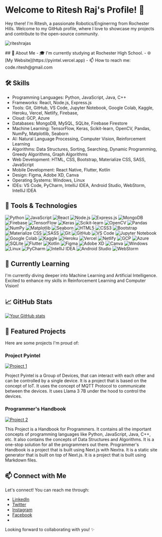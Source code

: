 # Welcome to Ritesh Raj's Profile! 👋

Hey there! I'm Ritesh, a passionate Robotics/Enginerrng from Rochester Hills. Welcome to my GitHub profile, where I love to showcase my projects and contribute to the open-source community.
<p align="left"> <img src="https://komarev.com/ghpvc/?username=riteshrajas" alt="riteshrajas" /> </p>
## 🚀 About Me
- 🎓 I'm currently studying at Rochester High School.
- 🌐 [My Website](https://pyintel.vercel.app)
- 📫 How to reach me: code.ritesh@gmail.com

## 🛠️ Skills

- Programming Languages: Python, JavaScript, Java, C++
- Frameworks: React, Node.js, Express.js
- Tools: Git, GitHub, VS Code, Jupyter Notebook, Google Colab, Kaggle, Heroku, Vercel, Netlify, Firebase, 
- Cloud: GCP, Azure
- Databases: MongoDB, MySQL, SQLite, Firebase Firestore
- Machine Learning: TensorFlow, Keras, Scikit-learn, OpenCV, Pandas, NumPy, Matplotlib, Seaborn
- AI: Natural Language Processing, Computer Vision, Reinforcement Learning
- Algorithms: Data Structures, Sorting, Searching, Dynamic Programming, Greedy Algorithms, Graph Algorithms
- Web Development: HTML, CSS, Bootstrap, Materialize CSS, SASS, JavaScript
- Mobile Development: React Native, Flutter, Kotlin
- Design: Figma, Adobe XD, Canva
- Operating Systems: Windows, Linux
- IDEs: VS Code, PyCharm, IntelliJ IDEA, Android Studio, WebStorm, IntelliJ IDEA

## 🔧 Tools & Technologies

![Python](https://img.shields.io/badge/-Python-3776AB?style=flat-square&logo=python&logoColor=white)
![JavaScript](https://img.shields.io/badge/-JavaScript-F7DF1E?style=flat-square&logo=javascript&logoColor=black)
![React](https://img.shields.io/badge/-React-61DAFB?style=flat-square&logo=react&logoColor=black)
![Node.js](https://img.shields.io/badge/-Node.js-339933?style=flat-square&logo=node.js&logoColor=white)
![Express.js](https://img.shields.io/badge/-Express.js-000000?style=flat-square&logo=express&logoColor=white)
![MongoDB](https://img.shields.io/badge/-MongoDB-47A248?style=flat-square&logo=mongodb&logoColor=white)
![Firebase](https://img.shields.io/badge/-Firebase-FFCA28?style=flat-square&logo=firebase&logoColor=black)
![TensorFlow](https://img.shields.io/badge/-TensorFlow-FF6F00?style=flat-square&logo=tensorflow&logoColor=white)
![Keras](https://img.shields.io/badge/-Keras-D00000?style=flat-square&logo=keras&logoColor=white)
![Scikit-learn](https://img.shields.io/badge/-Scikit--learn-F7931E?style=flat-square&logo=scikit-learn&logoColor=white)
![OpenCV](https://img.shields.io/badge/-OpenCV-5C3EE8?style=flat-square&logo=opencv&logoColor=white)
![Pandas](https://img.shields.io/badge/-Pandas-150458?style=flat-square&logo=pandas&logoColor=white)
![NumPy](https://img.shields.io/badge/-NumPy-013243?style=flat-square&logo=numpy&logoColor=white)
![Matplotlib](https://img.shields.io/badge/-Matplotlib-11557C?style=flat-square&logo=matplotlib&logoColor=white)
![Seaborn](https://img.shields.io/badge/-Seaborn-379C88?style=flat-square&logo=seaborn&logoColor=white)
![HTML5](https://img.shields.io/badge/-HTML5-E34F26?style=flat-square&logo=html5&logoColor=white)
![CSS3](https://img.shields.io/badge/-CSS3-1572B6?style=flat-square&logo=css3&logoColor=white)
![Bootstrap](https://img.shields.io/badge/-Bootstrap-7952B3?style=flat-square&logo=bootstrap&logoColor=white)
![Materialize CSS](https://img.shields.io/badge/-Materialize_CSS-EE6E73?style=flat-square&logo=materialize-css&logoColor=white)
![SASS](https://img.shields.io/badge/-SASS-CC6699?style=flat-square&logo=sass&logoColor=white)
![Git](https://img.shields.io/badge/-Git-F05032?style=flat-square&logo=git&logoColor=white)
![GitHub](https://img.shields.io/badge/-GitHub-181717?style=flat-square&logo=github&logoColor=white)
![VS Code](https://img.shields.io/badge/-VS_Code-007ACC?style=flat-square&logo=visual-studio-code&logoColor=white)
![Jupyter Notebook](https://img.shields.io/badge/-Jupyter_Notebook-F37626?style=flat-square&logo=jupyter&logoColor=white)
![Google Colab](https://img.shields.io/badge/-Google_Colab-F9AB00?style=flat-square&logo=google-colab&logoColor=white)
![Kaggle](https://img.shields.io/badge/-Kaggle-20BEFF?style=flat-square&logo=kaggle&logoColor=white)
![Heroku](https://img.shields.io/badge/-Heroku-430098?style=flat-square&logo=heroku&logoColor=white)
![Vercel](https://img.shields.io/badge/-Vercel-000000?style=flat-square&logo=vercel&logoColor=white)
![Netlify](https://img.shields.io/badge/-Netlify-00C7B7?style=flat-square&logo=netlify&logoColor=white)
![GCP](https://img.shields.io/badge/-GCP-4285F4?style=flat-square&logo=google-cloud&logoColor=white)
![Azure](https://img.shields.io/badge/-Azure-0089D6?style=flat-square&logo=microsoft-azure&logoColor=white)
![SQLite](https://img.shields.io/badge/-SQLite-003B57?style=flat-square&logo=sqlite&logoColor=white)
![Flutter](https://img.shields.io/badge/-Flutter-02569B?style=flat-square&logo=flutter&logoColor=white)
![Kotlin](https://img.shields.io/badge/-Kotlin-0095D5?style=flat-square&logo=kotlin&logoColor=white)
![Figma](https://img.shields.io/badge/-Figma-F24E1E?style=flat-square&logo=figma&logoColor=white)
![Adobe XD](https://img.shields.io/badge/-Adobe_XD-FF61F6?style=flat-square&logo=adobe-xd&logoColor=white)
![Canva](https://img.shields.io/badge/-Canva-00C4CC?style=flat-square&logo=canva&logoColor=white)
![Windows](https://img.shields.io/badge/-Windows-0078D6?style=flat-square&logo=windows&logoColor=white)
![Linux](https://img.shields.io/badge/-Linux-FCC624?style=flat-square&logo=linux&logoColor=black)
![PyCharm](https://img.shields.io/badge/-PyCharm-000000?style=flat-square&logo=pycharm&logoColor=white)
![IntelliJ IDEA](https://img.shields.io/badge/-IntelliJ_IDEA-000000?style=flat-square&logo=intellij-idea&logoColor=white)
![Android Studio](https://img.shields.io/badge/-Android_Studio-3DDC84?style=flat-square&logo=android-studio&logoColor=white)
![WebStorm](https://img.shields.io/badge/-WebStorm-000000?style=flat-square&logo=webstorm&logoColor=white)


## 🌱 Currently Learning

I'm currently diving deeper into Machine Learning and Artificial Intelligence. Excited to enhance my skills in Reinforcement Learning and Computer Vision!

## 📈 GitHub Stats

[![Your GitHub stats](https://github-readme-stats.vercel.app/api?username=riteshrajas&show_icons=true&hide=contribs,prs)](https://github.com/riteshrajas)

## 🌟 Featured Projects

Here are some projects I'm proud of:

### Project Pyintel

[![Project 1](https://img.shields.io/badge/-Check%20it%20out-success?style=for-the-badge)](https://github.com/riteshrajas/project-1)

Project Pyintel is a Group of Devices, that can interact with each other and can be controlled by a single device. It is a project that is based on the concept of IoT.
It uses the concept of MQTT Protocol to communicate between the devices. It uses Llama 3 7B under the hood to control the devices.  

### Programmer's Handbook

[![Project 2](https://img.shields.io/badge/-Check%20it%20out-blue?style=for-the-badge)](https://github.com/riteshrajas/project-2)

This Project is a Handbook for Programmers. It contains all the important concepts of programming languages like Python, JavaScript, Java, C++, etc. It also contains the concepts of Data Structures and Algorithms. It is a one-stop solution for all the programmers out there. 
Programmer's Handbook is a project that is built using Next.js with Nextra. It is a static site generator that is built on top of Next.js. It is a project that is built using Markdown files.

[//]: # ()
[//]: # (## 🎥 Showcase)

[//]: # ()
[//]: # (Feel free to check out some animated previews of my work!)

[//]: # ()
[//]: # (### Project 1)

[//]: # ()
[//]: # (![Project 1 Animation]&#40;https://link-to-animated-gif-for-project-1&#41;)

[//]: # ()
[//]: # (### Project 2)

[//]: # ()
[//]: # (![Project 2 Animation]&#40;https://link-to-animated-gif-for-project-2&#41;)

## 📫 Connect with Me

Let's connect! You can reach me through:

- [LinkedIn](https://www.linkedin.com/in/riteshrajas/)
- [Twitter](https://twitter.com/riteshrajas)
- [Instagram](https://www.instagram.com/riteshrajas/)
- [Facebook](https://www.facebook.com/riteshrajas)
- 

Looking forward to collaborating with you! ✨
